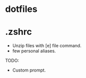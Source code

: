 # dotfiles

# .zshrc
* Unzip files with [e] file command.
* few personal aliases.

TODO:
* Custom prompt.
